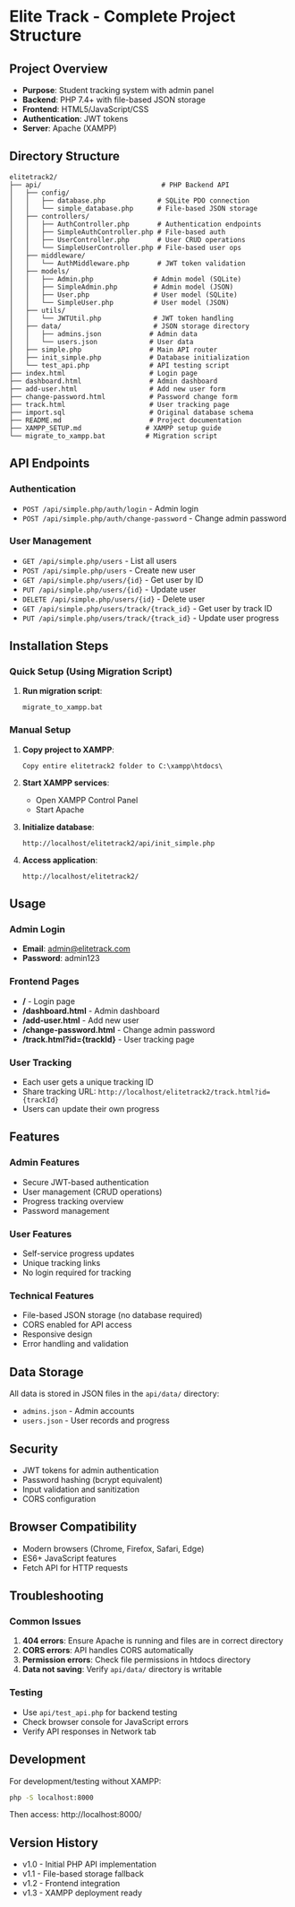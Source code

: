 # Elite Track - Complete Project Structure

## Project Overview
- **Purpose**: Student tracking system with admin panel
- **Backend**: PHP 7.4+ with file-based JSON storage
- **Frontend**: HTML5/JavaScript/CSS
- **Authentication**: JWT tokens
- **Server**: Apache (XAMPP)

## Directory Structure
```
elitetrack2/
├── api/                              # PHP Backend API
│   ├── config/
│   │   ├── database.php             # SQLite PDO connection
│   │   └── simple_database.php      # File-based JSON storage
│   ├── controllers/
│   │   ├── AuthController.php       # Authentication endpoints
│   │   ├── SimpleAuthController.php # File-based auth
│   │   ├── UserController.php       # User CRUD operations
│   │   └── SimpleUserController.php # File-based user ops
│   ├── middleware/
│   │   └── AuthMiddleware.php       # JWT token validation
│   ├── models/
│   │   ├── Admin.php               # Admin model (SQLite)
│   │   ├── SimpleAdmin.php         # Admin model (JSON)
│   │   ├── User.php                # User model (SQLite)
│   │   └── SimpleUser.php          # User model (JSON)
│   ├── utils/
│   │   └── JWTUtil.php             # JWT token handling
│   ├── data/                       # JSON storage directory
│   │   ├── admins.json            # Admin data
│   │   └── users.json             # User data
│   ├── simple.php                 # Main API router
│   ├── init_simple.php            # Database initialization
│   └── test_api.php               # API testing script
├── index.html                     # Login page
├── dashboard.html                 # Admin dashboard
├── add-user.html                  # Add new user form
├── change-password.html           # Password change form
├── track.html                     # User tracking page
├── import.sql                     # Original database schema
├── README.md                      # Project documentation
├── XAMPP_SETUP.md                # XAMPP setup guide
└── migrate_to_xampp.bat          # Migration script
```

## API Endpoints

### Authentication
- `POST /api/simple.php/auth/login` - Admin login
- `POST /api/simple.php/auth/change-password` - Change admin password

### User Management
- `GET /api/simple.php/users` - List all users
- `POST /api/simple.php/users` - Create new user
- `GET /api/simple.php/users/{id}` - Get user by ID
- `PUT /api/simple.php/users/{id}` - Update user
- `DELETE /api/simple.php/users/{id}` - Delete user
- `GET /api/simple.php/users/track/{track_id}` - Get user by track ID
- `PUT /api/simple.php/users/track/{track_id}` - Update user progress

## Installation Steps

### Quick Setup (Using Migration Script)
1. **Run migration script**:
   ```batch
   migrate_to_xampp.bat
   ```

### Manual Setup
1. **Copy project to XAMPP**:
   ```
   Copy entire elitetrack2 folder to C:\xampp\htdocs\
   ```

2. **Start XAMPP services**:
   - Open XAMPP Control Panel
   - Start Apache

3. **Initialize database**:
   ```
   http://localhost/elitetrack2/api/init_simple.php
   ```

4. **Access application**:
   ```
   http://localhost/elitetrack2/
   ```

## Usage

### Admin Login
- **Email**: admin@elitetrack.com
- **Password**: admin123

### Frontend Pages
- **/** - Login page
- **/dashboard.html** - Admin dashboard
- **/add-user.html** - Add new user
- **/change-password.html** - Change admin password
- **/track.html?id={trackId}** - User tracking page

### User Tracking
- Each user gets a unique tracking ID
- Share tracking URL: `http://localhost/elitetrack2/track.html?id={trackId}`
- Users can update their own progress

## Features

### Admin Features
- Secure JWT-based authentication
- User management (CRUD operations)
- Progress tracking overview
- Password management

### User Features
- Self-service progress updates
- Unique tracking links
- No login required for tracking

### Technical Features
- File-based JSON storage (no database required)
- CORS enabled for API access
- Responsive design
- Error handling and validation

## Data Storage
All data is stored in JSON files in the `api/data/` directory:
- `admins.json` - Admin accounts
- `users.json` - User records and progress

## Security
- JWT tokens for admin authentication
- Password hashing (bcrypt equivalent)
- Input validation and sanitization
- CORS configuration

## Browser Compatibility
- Modern browsers (Chrome, Firefox, Safari, Edge)
- ES6+ JavaScript features
- Fetch API for HTTP requests

## Troubleshooting

### Common Issues
1. **404 errors**: Ensure Apache is running and files are in correct directory
2. **CORS errors**: API handles CORS automatically
3. **Permission errors**: Check file permissions in htdocs directory
4. **Data not saving**: Verify `api/data/` directory is writable

### Testing
- Use `api/test_api.php` for backend testing
- Check browser console for JavaScript errors
- Verify API responses in Network tab

## Development
For development/testing without XAMPP:
```bash
php -S localhost:8000
```
Then access: http://localhost:8000/

## Version History
- v1.0 - Initial PHP API implementation
- v1.1 - File-based storage fallback
- v1.2 - Frontend integration
- v1.3 - XAMPP deployment ready